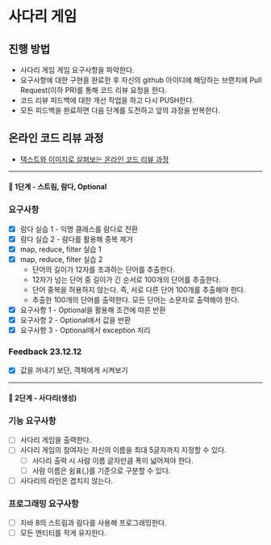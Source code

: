 # 사다리 게임
## 진행 방법
* 사다리 게임 게임 요구사항을 파악한다.
* 요구사항에 대한 구현을 완료한 후 자신의 github 아이디에 해당하는 브랜치에 Pull Request(이하 PR)를 통해 코드 리뷰 요청을 한다.
* 코드 리뷰 피드백에 대한 개선 작업을 하고 다시 PUSH한다.
* 모든 피드백을 완료하면 다음 단계를 도전하고 앞의 과정을 반복한다.

## 온라인 코드 리뷰 과정
* [텍스트와 이미지로 살펴보는 온라인 코드 리뷰 과정](https://github.com/nextstep-step/nextstep-docs/tree/master/codereview)

---
#### 🚀 1단계 - 스트림, 람다, Optional
### 요구사항
* [x] 람다 실습 1 - 익명 클래스를 람다로 전환
* [x] 람다 실습 2 - 람다를 활용해 중복 제거
* [x] map, reduce, filter 실습 1
* [x] map, reduce, filter 실습 2
  * 단어의 길이가 12자를 초과하는 단어를 추출한다.
  * 12자가 넘는 단어 중 길이가 긴 순서로 100개의 단어를 추출한다.
  * 단어 중복을 허용하지 않는다. 즉, 서로 다른 단어 100개를 추출해야 한다.
  * 추출한 100개의 단어를 출력한다. 모든 단어는 소문자로 출력해야 한다.
* [x] 요구사항 1 - Optional을 활용해 조건에 따른 반환
* [x] 요구사항 2 - Optional에서 값을 반환
* [x] 요구사항 3 - Optional에서 exception 처리

### Feedback 23.12.12
* [x] 값을 꺼내기 보단, 객체에게 시켜보기

---

#### 🚀 2단계 - 사다리(생성)
### 기능 요구사항
* [ ] 사다리 게임을 출력한다.
* [ ] 사다리 게임의 참여자는 자신의 이름을 최대 5글자까지 지정할 수 있다.
  * [ ] 사다리 출력 시 사람 이름 글자만큼 폭이 넓어져야 한다. 
  * [ ] 사람 이름은 쉼표(,)를 기준으로 구분할 수 있다.
* [ ] 사다리의 라인은 겹치지 않는다.

### 프로그래밍 요구사항
* [ ] 자바 8의 스트림과 람다를 사용해 프로그래밍한다.
* [ ] 모든 엔티티를 작게 유지한다.
